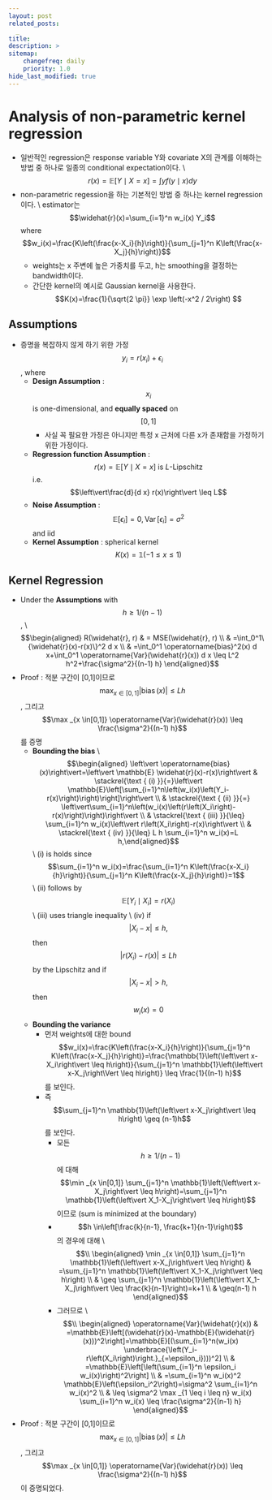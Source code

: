 ```yaml
---
layout: post
related_posts:
  _
title: 
description: >
sitemap:
    changefreq: daily
    priority: 1.0
hide_last_modified: true
---
```


# Analysis of non-parametric kernel regression

- 일반적인 regression은 response variable Y와 covariate X의 관계를 이해하는 방법 중 하나로 일종의 conditional expectation이다. \\
  $$ r(x)=\mathbb{E}[Y \mid X=x]=\int y f(y \mid x) dy $$
- non-parametric regession을 하는 기본적인 방법 중 하나는 kernel regression이다. \\
  estimator는 $$\widehat{r}(x)=\sum_{i=1}^n w_i(x) Y_i$$ where $$w_i(x)=\frac{K\left(\frac{x-X_i}{h}\right)}{\sum_{j=1}^n K\left(\frac{x-X_j}{h}\right)}$$
  - weights는 x 주변에 높은 가중치를 두고, h는 smoothing을 결정하는 bandwidth이다.
  - 간단한 kernel의 예시로 Gaussian kernel을 사용한다. $$K(x)=\frac{1}{\sqrt{2 \pi}} \exp \left(-x^2 / 2\right) $$

## Assumptions
- 증명을 복잡하지 않게 하기 위한 가정 $$y_i=r\left(x_i\right)+\epsilon_i$$, where
  - **Design Assumption** : $$x_i$$ is one-dimensional, and **equally spaced** on $$[0,1]$$
    - 사실 꼭 필요한 가정은 아니지만 특정 x 근처에 다른 x가 존재함을 가정하기 위한 가정이다.
  - **Regression function Assumption** : $$r(x)=\mathbb{E}[Y \mid X=x] \text { is } L \text {-Lipschitz}$$ i.e. $$\left\vert\frac{d}{d x} r(x)\right\vert \leq L$$
  - **Noise Assumption** : $$\mathbb{E}\left[\epsilon_i\right]=0, \operatorname{Var}\left[\epsilon_i\right]=\sigma^2$$ and iid
  - **Kernel Assumption** : spherical kernel $$K(x)=\mathbb{1}(-1 \leq x \leq 1)$$

## Kernel Regression
- Under the **Assumptions** with $$h \ge 1/(n-1)$$, \\
  $$\begin{aligned} R(\widehat{r}, r) & = MSE(\widehat{r}, r) \\ & =\int_0^1\{\widehat{r}(x)-r(x)\}^2 d x \\ & =\int_0^1 \operatorname{bias}^2(x) d x+\int_0^1 \operatorname{Var}(\widehat{r}(x)) d x \leq L^2 h^2+\frac{\sigma^2}{(n-1) h} \end{aligned}$$
- Proof : 적분 구간이 [0,1]이므로 $$\max _{x \in[0,1]}\left\vert\operatorname{bias}(x)\right\vert \leq L h$$, 그리고 $$\max _{x \in[0,1]} \operatorname{Var}(\widehat{r}(x)) \leq \frac{\sigma^2}{(n-1) h}$$를 증명
  - **Bounding the bias** \\
    $$\begin{aligned} \left\vert \operatorname{bias}(x)\right\vert=\left\vert \mathbb{E} \widehat{r}(x)-r(x)\right\vert & \stackrel{\text { (i) }}{=}\left\vert \mathbb{E}\left[\sum_{i=1}^n\left(w_i(x)\left(Y_i-r(x)\right)\right)\right]\right\vert \\ &  \stackrel{\text { (ii) }}{=} \left\vert\sum_{i=1}^n\left(w_i(x)\left(r\left(X_i\right)-r(x)\right)\right)\right\vert \\ & \stackrel{\text { (iii) }}{\leq} \sum_{i=1}^n w_i(x)\left\vert r\left(X_i\right)-r(x)\right\vert \\ & \stackrel{\text { (iv) }}{\leq} L h \sum_{i=1}^n w_i(x)=L h,\end{aligned}$$ \\
    (i) is holds since $$\sum_{i=1}^n w_i(x)=\frac{\sum_{i=1}^n K\left(\frac{x-X_i}{h}\right)}{\sum_{j=1}^n K\left(\frac{x-X_j}{h}\right)}=1$$ \\
    (ii) follows by $$\mathbb{E}\left[Y_i \mid X_i\right]=r\left(X_i\right)$$ \\
    (iii) uses triangle inequality \\
    (iv) if $$ \left\vert X_i-x\right\vert \leq h,$$ then $$\left\vert r\left(X_i\right)-r(x)\right\vert \leq Lh$$ by the Lipschitz  and if $$\left\vert X_i-x\right\vert>h,$$ then $$w_i(x)=0$$
  - **Bounding the variance**
    - 먼저 weights에 대한 bound $$w_i(x)=\frac{K\left(\frac{x-X_i}{h}\right)}{\sum_{j=1}^n K\left(\frac{x-X_j}{h}\right)}=\frac{\mathbb{1}\left(\left\vert x-X_i\right\vert \leq h\right)}{\sum_{j=1}^n \mathbb{1}\left(\left\vert x-X_j\right\Vert \leq h\right)} \leq \frac{1}{(n-1) h}$$를 보인다. 
    - 즉 $$\sum_{j=1}^n \mathbb{1}\left(\left\vert x-X_j\right\vert \leq h\right) \geq (n-1)h$$를 보인다.
      - 모든 $$h \geq 1 /(n-1)$$에 대해 $$\min _{x \in[0,1]} \sum_{j=1}^n \mathbb{1}\left(\left\vert x-X_j\right\vert \leq h\right)=\sum_{j=1}^n \mathbb{1}\left(\left\vert X_1-X_j\right\vert \leq h\right)$$이므로 (sum is minimized at the boundary)
      - $$h \in\left[\frac{k}{n-1}, \frac{k+1}{n-1}\right)$$의 경우에 대해 \\
        $$\\ \begin{aligned} \min _{x \in[0,1]} \sum_{j=1}^n \mathbb{1}\left(\left\vert x-X_j\right\vert \leq h\right) & =\sum_{j=1}^n \mathbb{1}\left(\left\vert X_1-X_j\right\vert \leq h\right) \\ & \geq \sum_{j=1}^n \mathbb{1}\left(\left\vert X_1-X_j\right\vert \leq \frac{k}{n-1}\right)=k+1 \\ & \geq(n-1) h \end{aligned}$$
      - 그러므로 \\
        $$\\ \begin{aligned} \operatorname{Var}(\widehat{r}(x)) & =\mathbb{E}\left[(\widehat{r}(x)-\mathbb{E}(\widehat{r}(x)))^2\right]=\mathbb{E}[(\sum_{i=1}^n(w_i(x) \underbrace{\left(Y_i-r\left(X_i\right)\right.}_{=\epsilon_i})))^2] \\ & =\mathbb{E}\left[\left(\sum_{i=1}^n \epsilon_i w_i(x)\right)^2\right] \\ & =\sum_{i=1}^n w_i(x)^2 \mathbb{E}\left(\epsilon_i^2\right)=\sigma^2 \sum_{i=1}^n w_i(x)^2 \\ & \leq \sigma^2 \max _{1 \leq i \leq n} w_i(x) \sum_{i=1}^n w_i(x) \leq \frac{\sigma^2}{(n-1) h} \end{aligned}$$
- Proof : 적분 구간이 [0,1]이므로 $$\max _{x \in[0,1]}\left\vert\operatorname{bias}(x)\right\vert \leq L h$$, 그리고 $$\max _{x \in[0,1]} \operatorname{Var}(\widehat{r}(x)) \leq \frac{\sigma^2}{(n-1) h}$$이 증명되었다.